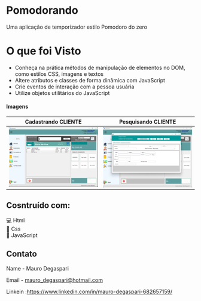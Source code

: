 # Pomodorando
  Uma aplicação de temporizador estilo Pomodoro do zero
# O que foi Visto
 - Conheça na prática métodos de manipulação de elementos no DOM, como estilos CSS, imagens e textos
 - Altere atributos e classes de forma dinâmica com JavaScript
 - Crie eventos de interação com a pessoa usuária
 - Utilize objetos utilitários do JavaScript
  
  
#### Imagens

Cadastrando CLIENTE | Pesquisando CLIENTE
------------ | -------------
  ![tela1](https://github.com/MauroDegaspari/REvenda/blob/master/PrintsSistema/dashboardRevenda.png) | ![tela2](https://github.com/MauroDegaspari/REvenda/blob/master/PrintsSistema/cadastroRevenda.png)


## Cosntruído com:
:computer: Html <br>
:space_invader: Css<br>
:bank: JavaScript <br>

## Contato

Name - Mauro Degaspari

Email - mauro_degaspari@hotmail.com

Linkein :https://www.linkedin.com/in/mauro-degaspari-682657159/
